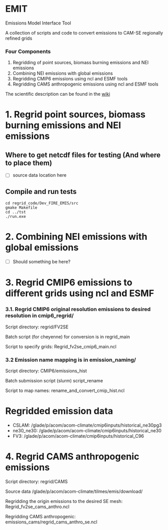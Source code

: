 # EMIT
Emissions Model Interface Tool

A collection of scripts and code to convert emissions to CAM-SE regionally refined grids

### Four Components
1. Regridding of point sources, biomass burning emissions and NEI emissions 
2. Combining NEI emissions with global emissions
3. Regridding CMIP6 emissions using ncl and ESMF tools
4. Regridding CAMS anthropogenic emissions using ncl and ESMF tools

The scientific description can be found in the [wiki](https://github.com/NCAR/EMIT/wiki)

# 1. Regrid point sources, biomass burning emissions and NEI emissions

## Where to get netcdf files for testing (And where to place them)
- [ ] source data location here
## Compile and run tests
```
cd regrid_code/Dev_FIRE_EMIS/src
gmake Makefile
cd ../tst
./run.exe
```

# 2. Combining NEI emissions with global emissions
- [ ] Should something be here?

# 3. Regrid CMIP6 emissions to different grids using ncl and ESMF

### 3.1. Regrid CMIP6 original resolution emissions to desired resolution in cmip6\_regrid/
Script directory: regrid/FV2SE

Batch script (for cheyenne) for conversion is in regrid\_main

Script to specify grids: Regrid\_fv2se\_cmip6\_main.ncl

### 3.2 Emission name mapping is in emission\_naming/
Script directory: CMIP6/emissions\_hist

Batch submission script (slurm) script\_rename

Script to map names: rename\_and\_convert\_cmip\_hist.ncl 

# Regridded emission data
* CSLAM: /glade/p/acom/acom-climate/cmip6inputs/historical\_ne30pg3
* ne30\_ne30: /glade/p/acom/acom-climate/cmip6inputs/historical\_ne30
* FV3: /glade/p/acom/acom-climate/cmip6inputs/historical\_C96

# 4. Regrid CAMS anthropogenic emissions 
Script directory: regrid/CAMS

Source data /glade/p/acom/acom-climate/tilmes/emis/download/

Regridding the origin emissions to the desired SE mesh: Regrid\_fv2se\_cams\_anthro.ncl

Regridding CAMS anthropogenic:  emissions\_cams/regrid\_cams\_anthro\_se.ncl

